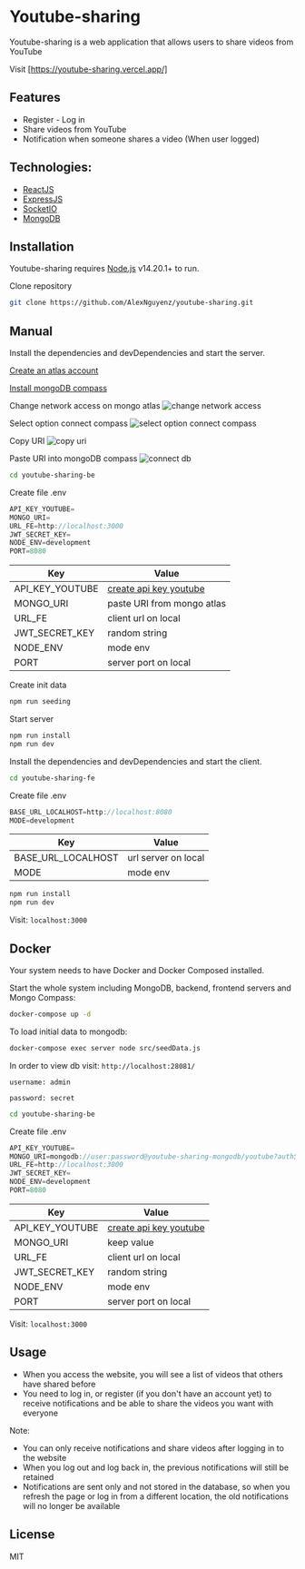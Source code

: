 # Youtube-sharing

Youtube-sharing is a web application that allows users to share videos from YouTube

Visit [https://youtube-sharing.vercel.app/]

## Features

- Register - Log in
- Share videos from YouTube
- Notification when someone shares a video (When user logged)

## Technologies:

- [ReactJS]
- [ExpressJS]
- [SocketIO]
- [MongoDB]

## Installation

Youtube-sharing requires [Node.js](https://nodejs.org/) v14.20.1+ to run.

Clone repository

```sh
git clone https://github.com/AlexNguyenz/youtube-sharing.git
```

## Manual

Install the dependencies and devDependencies and start the server.

[Create an atlas account]

[Install mongoDB compass]

Change network access on mongo atlas
![change network access](./images/network_access.png)

Select option connect compass
![select option connect compass](./images/select_connect_compass.png)

Copy URI
![copy uri](./images/uri.png)

Paste URI into mongoDB compass
![connect db](./images/connect_mongo_compass.png)

```sh
cd youtube-sharing-be
```

Create file .env

```js
API_KEY_YOUTUBE=
MONGO_URI=
URL_FE=http://localhost:3000
JWT_SECRET_KEY=
NODE_ENV=development
PORT=8080
```

| Key             | Value                      |
| --------------- | -------------------------- |
| API_KEY_YOUTUBE | [create api key youtube]   |
| MONGO_URI       | paste URI from mongo atlas |
| URL_FE          | client url on local        |
| JWT_SECRET_KEY  | random string              |
| NODE_ENV        | mode env                   |
| PORT            | server port on local       |

Create init data

```sh
npm run seeding
```

Start server

```sh
npm run install
npm run dev
```

Install the dependencies and devDependencies and start the client.

```sh
cd youtube-sharing-fe
```

Create file .env

```js
BASE_URL_LOCALHOST=http://localhost:8080
MODE=development
```

| Key                | Value               |
| ------------------ | ------------------- |
| BASE_URL_LOCALHOST | url server on local |
| MODE               | mode env            |

```sh
npm run install
npm run dev
```

Visit: `localhost:3000`

## Docker

Your system needs to have Docker and Docker Composed installed.

Start the whole system including MongoDB, backend, frontend servers and Mongo Compass:

```sh
docker-compose up -d
```

To load initial data to mongodb:

```sh
docker-compose exec server node src/seedData.js
```

In order to view db visit:
`http://localhost:28081/`

`username: admin`

`password: secret`

```sh
cd youtube-sharing-be
```

Create file .env

```js
API_KEY_YOUTUBE=
MONGO_URI=mongodb://user:password@youtube-sharing-mongodb/youtube?authSource=admin&authMechanism=SCRAM-SHA-1
URL_FE=http://localhost:3000
JWT_SECRET_KEY=
NODE_ENV=development
PORT=8080
```

| Key             | Value                    |
| --------------- | ------------------------ |
| API_KEY_YOUTUBE | [create api key youtube] |
| MONGO_URI       | keep value               |
| URL_FE          | client url on local      |
| JWT_SECRET_KEY  | random string            |
| NODE_ENV        | mode env                 |
| PORT            | server port on local     |

Visit: `localhost:3000`

## Usage

- When you access the website, you will see a list of videos that others have shared before
- You need to log in, or register (if you don't have an account yet) to receive notifications and be able to share the videos you want with everyone

Note:

- You can only receive notifications and share videos after logging in to the website
- When you log out and log back in, the previous notifications will still be retained
- Notifications are sent only and not stored in the database, so when you refresh the page or log in from a different location, the old notifications will no longer be available

## License

MIT

[//]: # "These are reference links used in the body of this note and get stripped out when the markdown processor does its job. There is no need to format nicely because it shouldn't be seen. Thanks SO - http://stackoverflow.com/questions/4823468/store-comments-in-markdown-syntax"
[ReactJS]: https://react.dev/
[ExpressJS]: https://expressjs.com/
[SocketIO]: https://socket.io/
[MongoDB]: https://www.mongodb.com/
[Install mongoDB compass]: https://www.mongodb.com/docs/compass/current/install/
[Create an atlas account]: https://medium.com/@zzpzaf.se/mongodb-atlas-free-shared-database-cluster-891435bec3a9
[create api key youtube]: https://www.magetop.com/blog/cach-lay-api-key-youtube/#:~:text=C%C3%A1c%20b%C6%B0%E1%BB%9Bc%20%C4%91%E1%BB%83%20l%E1%BA%A5y%20API%20key%20YouTube,-B%C6%B0%E1%BB%9Bc%201%3A%20T%E1%BA%A1o&text=T%E1%BA%A1i%20Library%20c%C3%A1c%20b%E1%BA%A1n%20search,CREDENTIALS%20%C4%91%E1%BB%83%20t%E1%BA%A1o%20API%20key.
[https://youtube-sharing.vercel.app/]: https://youtube-sharing.vercel.app/
